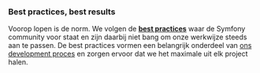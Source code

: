 ### Best practices, best results ###
Voorop lopen is de norm. We volgen de **[best practices](http://symfony.com/doc/current/best_practices/index.html)** waar de Symfony community voor staat en zijn daarbij niet bang om onze werkwijze steeds aan te passen. De best practices vormen een belangrijk onderdeel van [ons development proces](/proces) en zorgen ervoor dat we het maximale uit elk project halen.
